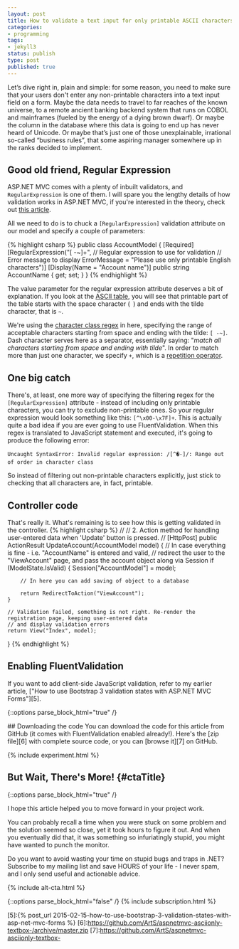 ```yaml
---
layout: post
title: How to validate a text input for only printable ASCII characters in ASP.NET MVC
categories:
- programming
tags:
- jekyll3
status: publish
type: post
published: true
---
```

Let’s dive right in, plain and simple: for some reason, you need to make sure that your users don't
enter any non-printable characters into a text input field on a form. Maybe the data needs to travel
to far reaches of the known universe, to a remote ancient banking backend system that runs on COBOL
and mainframes (fueled by the energy of a dying brown dwarf). Or maybe the column in the database
where this data is going to end up has never heard of Unicode. Or maybe that’s just one of those
unexplainable, irrational so-called “business rules”, that some aspiring manager somewhere up in the
ranks decided to implement.

## Good old friend, Regular Expression
ASP.NET MVC comes with a plenty of inbuilt validators, and `RegularExpression` is one of them. I
will spare you the lengthy details of how validation works in ASP.NET MVC, if you're interested
in the theory, check out [this article][1].

All we need to do is to chuck a `[RegularExpression]` validation attribute on our model and specify
a couple of parameters:

{% highlight csharp %}
public class AccountModel
{
    [Required]
    [RegularExpression("[ -~]+", // Regular expression to use for validation
                       // Error message to display
                       ErrorMessage = "Please use only printable English characters")]
    [Display(Name = "Account name")]
    public string AccountName { get; set; }
}
{% endhighlight %}

The value parameter for the regular expression attribute deserves a bit of explanation. If you look
at the [ASCII table][2], you will see that printable part of the table starts with the space
character (` `) and ends with the tilde character, that is `~`.

We're using the [character class regex][3] in here, specifying the range of acceptable characters
starting from space and ending with the tilde: `[ -~]`. Dash character serves here as a separator,
essentially saying: "_match all characters starting from space and ending with tilde_". In order to
match more than just one character, we specify `+`, which is a [repetition operator][4].

## One big catch
There's, at least, one more way of specifying the filtering regex for the `[RegularExpression]`
attribute - instead of including only printable characters, you can try to exclude non-printable
ones. So your regular expression would look something like this: `[^\x00-\x7F]+`. This is actually
quite a bad idea if you are ever going to use FluentValidation. When this regex is translated to
JavaScript statement and executed, it's going to produce the following error:

`Uncaught SyntaxError: Invalid regular expression: /[^�-]/: Range out of order in character class`

So instead of filtering out non-printable characters explicitly, just stick to checking that all
characters are, in fact, printable.

## Controller code
That's really it. What's remaining is to see how this is getting validated in the controller.
{% highlight csharp %}
//
// 2. Action method for handling user-entered data when 'Update' button is pressed.
//
[HttpPost]
public ActionResult UpdateAccount(AccountModel model)
{
    // In case everything is fine - i.e. "AccountName" is entered and valid,
    // redirect the user to the "ViewAccount" page, and pass the account object along via Session
    if (ModelState.IsValid)
    {
        Session["AccountModel"] = model;

        // In here you can add saving of object to a database

        return RedirectToAction("ViewAccount");
    }

    // Validation failed, something is not right. Re-render the registration page, keeping user-entered data
    // and display validation errors
    return View("Index", model);
}
{% endhighlight %}

## Enabling FluentValidation
If you want to add client-side JavaScript validation, refer to my earlier article, ["How to use
Bootstrap 3 validation states with ASP.NET MVC Forms"][5].

{::options parse_block_html="true" /}
<div id="divCodeDownload">
## Downloading the code 
You can download the code for this article from GitHub (it comes with FluentValidation enabled
already!). Here's the [zip file][6] with complete source code, or you can [browse it][7] on GitHub.
</div>

{% include experiment.html %}

## But Wait, There's More! {#ctaTitle}

{::options parse_block_html="true" /}
<div id="ctaCopy">
I hope this article helped you to move forward in your project work.

You can probably recall a time when you were stuck on some problem and the solution seemed so close,
yet it took hours to figure it out. And when you eventually did that, it was something so
infuriatingly stupid, you might have wanted to punch the monitor.

Do you want to avoid wasting your time on stupid bugs and traps in .NET? Subscribe to my mailing
list and save HOURS of your life - I never spam, and I only send useful and actionable advice.
</div>

{% include alt-cta.html %}

{::options parse_block_html="false" /}
{% include subscription.html %}

[1]:http://www.asp.net/mvc/overview/getting-started/introduction/adding-validation
[2]:https://en.wikipedia.org/wiki/ASCII#ASCII_printable_code_chart
[3]:http://www.regular-expressions.info/charclass.html
[4]:http://www.regular-expressions.info/repeat.html
[5]:{% post_url 2015-02-15-how-to-use-bootstrap-3-validation-states-with-asp-net-mvc-forms %}
[6]:https://github.com/ArtS/aspnetmvc-asciionly-textbox-/archive/master.zip
[7]:https://github.com/ArtS/aspnetmvc-asciionly-textbox-
